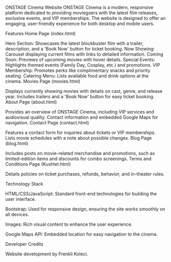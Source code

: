 ONSTAGE Cinema Website
ONSTAGE Cinema is a modern, responsive platform dedicated to providing moviegoers with the latest film releases, exclusive events, and VIP memberships. The website is designed to offer an engaging, user-friendly experience for both desktop and mobile users.

Features
Home Page (index.html)

Hero Section: Showcases the latest blockbuster film with a trailer, description, and a 'Book Now' button for ticket booking.
Now Showing: Carousel displaying current films with links to detailed information.
Coming Soon: Previews of upcoming movies with hover details.
Special Events: Highlights themed events (Family Day, Cosplay, etc.) and promotions.
VIP Membership: Promotes perks like complimentary snacks and priority seating.
Catering Menu: Lists available food and drink options at the cinema.
Movies Page (movies.html)

Displays currently showing movies with details on cast, genre, and release year.
Includes trailers and a 'Book Now' button for easy ticket booking.
About Page (about.html)

Provides an overview of ONSTAGE Cinema, including VIP services and audiovisual quality.
Contact information and embedded Google Maps for navigation.
Contact Page (contact.html)

Features a contact form for inquiries about tickets or VIP memberships.
Lists movie schedules with a note about possible changes.
Blog Page (blog.html)

Includes posts on movie-related merchandise and promotions, such as limited-edition items and discounts for combo screenings.
Terms and Conditions Page (Kushtet.html)

Details policies on ticket purchases, refunds, behavior, and in-theater rules.

Technology Stack

HTML/CSS/JavaScript: Standard front-end technologies for building the user interface.

Bootstrap: Used for responsive design, ensuring the site works smoothly on all devices.

Images: Rich visual content to enhance the user experience.

Google Maps API: Embedded location for easy navigation to the cinema.

Developer Credits

Website development by Frenkli Koleci.
